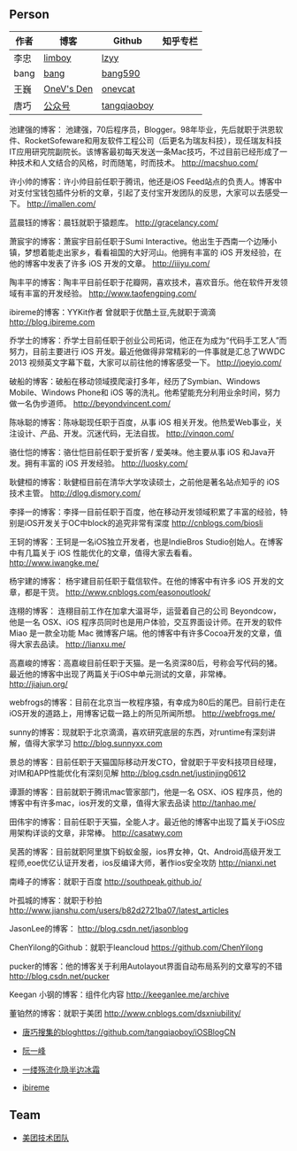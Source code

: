 ## Person

| 作者 | 博客 | Github | 知乎专栏 |
| --- | --- | --- | --- |
| 李忠 | [limboy](http://limboy.me/) | [lzyy](https://github.com/lzyy)
| bang | [bang](http://blog.cnbang.net) | [bang590](https://github.com/bang590) |
| 王巍 | [OneV's Den](http://onevcat.com) | [onevcat](https://github.com/onevcat) | 
| 唐巧 | [公众号](https://mp.weixin.qq.com/mp/profile_ext?action=home&__biz=MjM5NTIyNTUyMQ==&scene=124#wechat_redirect) | [tangqiaoboy](https://github.com/tangqiaoboy) |



池建强的博客： 池建强，70后程序员，Blogger。98年毕业，先后就职于洪恩软件、RocketSofeware和用友软件工程公司（后更名为瑞友科技），现任瑞友科技IT应用研究院副院长。该博客最初每天发送一条Mac技巧，不过目前已经形成了一种技术和人文结合的风格，时而随笔，时而技术。
http://macshuo.com/

许小帅的博客：许小帅目前任职于腾讯，他还是iOS Feed站点的负责人。博客中对支付宝钱包插件分析的文章，引起了支付宝开发团队的反思，大家可以去感受一下。
http://imallen.com/

蓝晨钰的博客：晨钰就职于猿题库。
http://gracelancy.com/

萧宸宇的博客：萧宸宇目前任职于Sumi Interactive。他出生于西南一个边陲小镇，梦想着能走出家乡，看看祖国的大好河山。他拥有丰富的 iOS 开发经验，在他的博客中发表了许多 iOS 开发的文章。
http://iiiyu.com/

陶丰平的博客：陶丰平目前任职于花瓣网，喜欢技术，喜欢音乐。他在软件开发领域有丰富的开发经验。
http://www.taofengping.com/

ibireme的博客：YYKit作者 曾就职于优酷土豆,先就职于滴滴
http://blog.ibireme.com

乔学士的博客：乔学士目前任职于创业公司拓词，他正在为成为“代码手工艺人”而努力，目前主要进行 iOS 开发。最近他做得非常精彩的一件事就是汇总了WWDC 2013 视频英文字幕下载，大家可以前往他的博客感受一下。
http://joeyio.com/

破船的博客：破船在移动领域摸爬滚打多年，经历了Symbian、Windows Mobile、Windows Phone和 iOS 等的洗礼。他希望能充分利用业余时间，努力做一名伪步道师。
http://beyondvincent.com/

陈咏聪的博客：陈咏聪现任职于百度，从事 iOS 相关开发。他热爱Web事业，关注设计、产品、开发。沉迷代码，无法自拔。
http://vinqon.com/

骆仕恺的博客：骆仕恺目前任职于爱折客 / 爱美味。他主要从事 iOS 和Java开发。拥有丰富的 iOS 开发经验。
http://luosky.com/

耿健桓的博客：耿健桓目前在清华大学攻读硕士，之前他是著名站点知乎的 iOS 技术主管。
http://dlog.dismory.com/

李择一的博客：李择一目前任职于百度，他在移动开发领域积累了丰富的经验，特别是iOS开发关于OC中block的追究非常有深度
http://cnblogs.com/biosli

王轲的博客：王轲是一名iOS独立开发者，也是IndieBros Studio创始人。在博客中有几篇关于 iOS 性能优化的文章，值得大家去看看。
http://www.iwangke.me/

杨宇建的博客： 杨宇建目前任职于载信软件。在他的博客中有许多 iOS 开发的文章，都是干货。
http://www.cnblogs.com/easonoutlook/

连栩的博客： 连栩目前工作在加拿大温哥华，运营着自己的公司 Beyondcow，他是一名 OSX、iOS 程序员同时也是用户体验，交互界面设计师。在开发的软件 Miao 是一款全功能 Mac 微博客户端。他的博客中有许多Cocoa开发的文章，值得大家去品读。
http://lianxu.me/

高嘉峻的博客：高嘉峻目前任职于天猫。是一名资深80后，号称会写代码的猪。最近他的博客中出现了两篇关于iOS中单元测试的文章，非常棒。
http://jiajun.org/

webfrogs的博客：目前在北京当一枚程序猿，有幸成为80后的尾巴。目前行走在iOS开发的道路上，用博客记载一路上的所见所闻所想。
http://webfrogs.me/

sunny的博客：现就职于北京滴滴，喜欢研究底层的东西，对runtime有深刻讲解，值得大家学习
http://blog.sunnyxx.com

景总的博客：目前任职于天猫国际移动开发CTO，曾就职于平安科技项目经理，对IM和APP性能优化有深刻见解
http://blog.csdn.net/justinjing0612

谭灏的博客：目前就职于腾讯mac管家部门，他是一名 OSX、iOS 程序员，他的博客中有许多mac，ios开发的文章，值得大家去品读
http://tanhao.me/

田伟宇的博客：目前任职于天猫，全能人才。最近他的博客中出现了篇关于iOS应用架构详谈的文章，非常棒。
http://casatwy.com

吴茜的博客：目前就职阿里旗下蚂蚁金服，ios界女神，Qt、Android高级开发工程师,eoe优亿认证开发者，ios反编译大师，著作ios安全攻防
http://nianxi.net

南峰子的博客：就职于百度
http://southpeak.github.io/

叶孤城的博客：就职于秒拍
http://www.jianshu.com/users/b82d2721ba07/latest_articles

JasonLee的博客：
http://blog.csdn.net/jasonblog

ChenYilong的Github：就职于leancloud
https://github.com/ChenYilong

pucker的博客：他的博客关于利用Autolayout界面自动布局系列的文章写的不错
http://blog.csdn.net/pucker

Keegan 小钢的博客：组件化内容
http://keeganlee.me/archive

董铂然的博客：就职于美团
http://www.cnblogs.com/dsxniubility/

* [唐巧搜集的blog]()https://github.com/tangqiaoboy/iOSBlogCN

* [阮一峰](http://www.ruanyifeng.com/blog/archives.html)

* [一缕殇流化隐半边冰霜](https://halfrost.com)

* [ibireme](https://blog.ibireme.com)

## Team

- [美团技术团队](https://tech.meituan.com)
